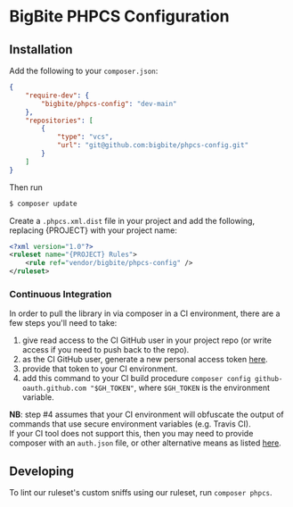 # BigBite PHPCS Configuration

## Installation

Add the following to your `composer.json`:

```json
{
	"require-dev": {
		"bigbite/phpcs-config": "dev-main"
	},
	"repositories": [
		{
			"type": "vcs",
			"url": "git@github.com:bigbite/phpcs-config.git"
		}
	]
}
```
Then run
```bash
$ composer update
```

Create a `.phpcs.xml.dist` file in your project and add the following, replacing {PROJECT} with your project name:

```xml
<?xml version="1.0"?>
<ruleset name="{PROJECT} Rules">
	<rule ref="vendor/bigbite/phpcs-config" />
</ruleset>
```

### Continuous Integration

In order to pull the library in via composer in a CI environment, there are a few steps you'll need to take:  
1. give read access to the CI GitHub user in your project repo (or write access if you need to push back to the repo).  
2. as the CI GitHub user, generate a new personal access token [here](https://github.com/settings/tokens/new).  
3. provide that token to your CI environment.  
4. add this command to your CI build procedure `composer config github-oauth.github.com "$GH_TOKEN"`, where `$GH_TOKEN` is the environment variable.  

**NB**: step #4 assumes that your CI environment will obfuscate the output of commands that use secure environment variables (e.g. Travis CI).  
If your CI tool does not support this, then you may need to provide composer with an `auth.json` file, or other alternative means as listed [here](https://getcomposer.org/doc/articles/authentication-for-private-packages.md).

## Developing

To lint our ruleset's custom sniffs using our ruleset, run `composer phpcs`.
